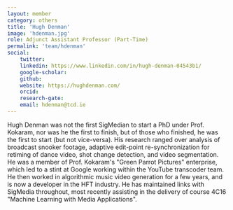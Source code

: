 ```yaml
---
layout: member
category: others
title: 'Hugh Denman'
image: 'hdenman.jpg'
role: Adjunct Assistant Professor (Part-Time)
permalink: 'team/hdenman'
social:
    twitter: 
    linkedin: https://www.linkedin.com/in/hugh-denman-04543b1/
    google-scholar: 
    github: 
    website: https://hughdenman.com/
    orcid:
    research-gate:
    email: hdenman@tcd.ie
---
```


Hugh Denman was not the first SigMedian to start a PhD under Prof. Kokaram, nor
was he the first to finish, but of those who finished, he was the first to start
(but not vice-versa).  His research ranged over analysis of broadcast snooker
footage, adaptive edit-point re-synchronization for retiming of dance video,
shot change detection, and video segmentation.  He was a member of Prof.
Kokaram's "Green Parrot Pictures" enterprise, which led to a stint at Google
working within the YouTube transcoder team. He then worked in algorithmic music
video generation for a few years, and is now a developer in the HFT industry. He
has maintained links with SigMedia throughout, most recently assisting in the
delivery of course 4C16 "Machine Learning with Media Applications".
